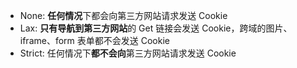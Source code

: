 - None: **任何情况**下都会向第三方网站请求发送 Cookie
- Lax: **只有导航到第三方网站**的 Get 链接会发送 Cookie，跨域的图片、iframe、form 表单都不会发送 Cookie
- Strict: 任何情况下**都不会向**第三方网站请求发送 Cookie